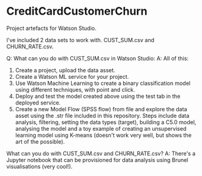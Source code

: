 # CreditCardCustomerChurn
Project artefacts for Watson Studio.

I've included 2 data sets to work with.  CUST_SUM.csv and CHURN_RATE.csv.

Q:  What can you do with CUST_SUM.csv in Watson Studio:
A:  All of this:
1.  Create a project, upload the data asset.
2.  Create a Watson ML service for your project.
3.  Use Watson Machine Learning to create a binary classification model using different techniques, with point and click.
4.  Deploy and test the model created above using the test tab in the deployed service.
5.  Create a new Model Flow (SPSS flow) from file and explore the data asset using the .str file included in this repository.  Steps include data analysis, filtering, setting the data types (target), building a C5.0 model, analysing the model and a toy example of creating an unsupervised learning model using K-means (doesn't work very well, but shows the art of the possible).

What can you do with CUST_SUM.csv and CHURN_RATE.csv?
A:  There's a Jupyter notebook that can be provisioned for data analysis using Brunel visualisations (very cool!).
